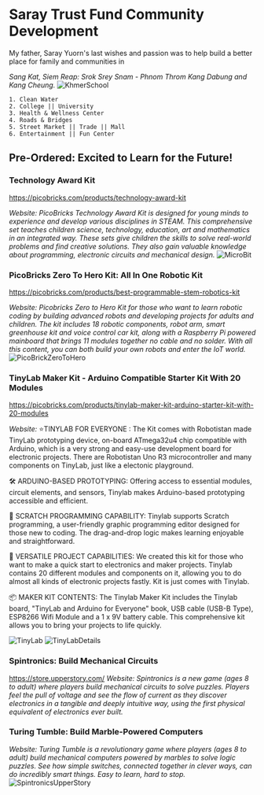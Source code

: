 # Saray Trust Fund Community Development
My father, Saray Yuorn's last wishes and passion was to help build a better place for family and communities in 

*Sang Kat, Siem Reap: Srok Srey Snam - Phnom Throm Kang Dabung and Kang Cheung.*
![KhmerSchool](https://github.com/marysaray/SarayTrustFundCommunityDevelopment/assets/82470838/d579a2ec-4593-4b7b-b034-c4b243fe9194)
```
1. Clean Water
2. College || University
3. Health & Wellness Center
4. Roads & Bridges
5. Street Market || Trade || Mall
6. Entertainment || Fun Center
```
## Pre-Ordered: Excited to Learn for the Future! 
### Technology Award Kit 
https://picobricks.com/products/technology-award-kit

*Website: PicoBricks Technology Award Kit is designed for young minds to experience and develop various disciplines in STEAM. This comprehensive set teaches children science, technology, education, art and mathematics in an integrated way. These sets give children the skills to solve real-world problems and find creative solutions. They also gain valuable knowledge about programming, electronic circuits and mechanical design.*
![MicroBit](https://github.com/marysaray/SarayTrustFundCommunityDevelopment/assets/82470838/0fe8c467-b099-417b-a741-f3513ea3c11d)

### PicoBricks Zero To Hero Kit: All In One Robotic Kit 
https://picobricks.com/products/best-programmable-stem-robotics-kit

*Website: Picobricks Zero to Hero Kit for those who want to learn robotic coding by building advanced robots and developing projects for adults and children.
The kit includes 18 robotic components, robot arm, smart greenhouse kit and voice control car kit, along with a Raspberry Pi powered mainboard that brings 11 modules together no cable and no solder. With all this content, you can both build your own robots and enter the IoT world.*
![PicoBrickZeroToHero](https://github.com/marysaray/SarayTrustFundCommunityDevelopment/assets/82470838/2eaabea3-55ee-4fbd-917a-838cb79c812c)

### TinyLab Maker Kit - Arduino Compatible Starter Kit With 20 Modules
https://picobricks.com/products/tinylab-maker-kit-arduino-starter-kit-with-20-modules

*Website:*
⭐TINYLAB FOR EVERYONE : The Kit comes with Robotistan made TinyLab prototyping device, on-board ATmega32u4 chip compatible with Arduino, which is a very strong and easy-use development board for electronic projects. There are Robotistan Uno R3 microcontroller and many components on TinyLab, just like a electonic playground.

🛠️ ARDUINO-BASED PROTOTYPING: Offering access to essential modules, circuit elements, and sensors, Tinylab makes Arduino-based prototyping accessible and efficient.

👶 SCRATCH PROGRAMMING CAPABILITY: Tinylab supports Scratch programming, a user-friendly graphic programming editor designed for those new to coding. The drag-and-drop logic makes learning enjoyable and straightforward.

🔧 VERSATILE PROJECT CAPABILITIES: We created this kit for those who want to make a quick start to electronics and maker projects. Tinylab contains 20 different modules and components on it, allowing you to do almost all kinds of electronic projects fastly. Kit is just comes with Tinylab.

📦 MAKER KIT CONTENTS: The Tinylab Maker Kit includes the Tinylab board, "TinyLab and Arduino for Everyone" book, USB cable (USB-B Type), ESP8266 Wifi Module and a 1 x 9V battery cable. This comprehensive kit allows you to bring your projects to life quickly.

![TinyLab](https://github.com/marysaray/SarayTrustFundCommunityDevelopment/assets/82470838/506f5201-c77a-4267-8f86-a476a7390c4a)
![TinyLabDetails](https://github.com/marysaray/SarayTrustFundCommunityDevelopment/assets/82470838/deb3cb56-9354-41b6-9dc1-c4e98dda8fad)

### Spintronics: Build Mechanical Circuits 
https://store.upperstory.com/
*Website: Spintronics is a new game (ages 8 to adult) where players build mechanical circuits to solve puzzles. Players feel the pull of voltage and see the flow of current as they discover electronics in a tangible and deeply intuitive way, using the first physical equivalent of electronics ever built.*

### Turing Tumble: Build Marble-Powered Computers
*Website: Turing Tumble is a revolutionary game where players (ages 8 to adult) build mechanical computers powered by marbles to solve logic puzzles. See how simple switches, connected together in clever ways, can do incredibly smart things. Easy to learn, hard to stop.*
![SpintronicsUpperStory](https://github.com/marysaray/SarayTrustFundCommunityDevelopment/assets/82470838/8fce8c3f-fd2d-4bce-a03f-1f712dd80c00)
